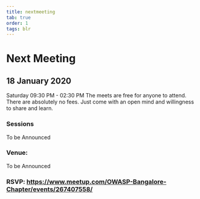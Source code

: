 ```yaml
---
title: nextmeeting
tab: true
order: 1
tags: blr
---
```


# **Next Meeting**

## 18 January 2020

Saturday 09:30 PM - 02:30 PM The meets are free for anyone to attend.
There are absolutely no fees. Just come with an open mind and
willingness to share and learn.


### **Sessions**
To be Announced

### **Venue:**

To be Announced

### RSVP: https://www.meetup.com/OWASP-Bangalore-Chapter/events/267407558/